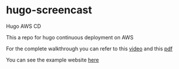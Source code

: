 # hugo-screencast
Hugo AWS CD

This a repo for hugo continuous deployment on AWS

For the complete walkthrough you can refer to this [video](https://www.youtube.com/watch?v=xiodvLdPnvI&ab_channel=PragmaticAILabs) and this [pdf](https://d3c33hcgiwev3.cloudfront.net/vTjJyofrQS24ycqH6zEt4w_a72aad10ea7c4f5f9f10f63d8df4801f_Continuous-Delivery-for-Hugo-Static-Site-from-Zero.pdf?Expires=1637193600&Signature=UwHZ8vkTc-NTEkPCTNPxVeedr56TYDF1XAQegYBldJOUlYDmBC0vHuUaXbJBWLmi8b0UNxlzXVL1ZixYWWFPBSXCxwKCKErTwH4D0XyvK6jtaUBVPseBtUrBZocWRIemDYDVy8bBfF5Bmo58Lf5pPSMbNgNZXj7zV51uZNe6Lek_&Key-Pair-Id=APKAJLTNE6QMUY6HBC5A)

You can see the example website [here](http://hugo-aws.s3-website.us-east-2.amazonaws.com)